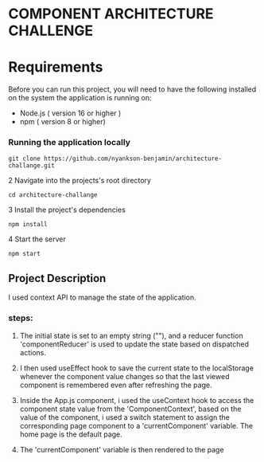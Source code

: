 # COMPONENT ARCHITECTURE CHALLENGE

# Requirements

Before you can run this project, you will need to have the following installed on the system the application is running on:

- Node.js ( version 16 or higher )
- npm ( version 8 or higher)

### Running the application locally

```shell
git clone https://github.com/nyankson-benjamin/architecture-challange.git
```

2 Navigate into the projects's root directory

```shell
cd architecture-challange
```

3 Install the project's dependencies

```shell
npm install
```

4 Start the server

```shell
npm start
```

## Project Description

I used context API to manage the state of the application.

### steps:

1. The initial state is set to an empty string (""), and a reducer function 'componentReducer' is used to update the state based on dispatched actions.

2. I then used useEffect hook to save the current state to the localStorage whenever the component value changes so that the last viewed component is remembered even after refreshing the page.

3. Inside the App.js component, i used the useContext hook to access the component state value from the 'ComponentContext', based on the value of the component, i used a switch statement to assign the corresponding page component to a 'currentComponent' variable. The home page is the default page.

4. The 'currentComponent' variable is then rendered to the page
